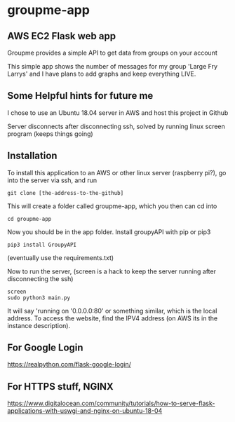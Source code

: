 # groupme-app

## AWS EC2 Flask web app
Groupme provides a simple API to get data from groups on your account

This simple app shows the number of messages for my group 'Large Fry Larrys' and I have plans to add graphs and keep everything LIVE.

## Some Helpful hints for future me
I chose to use an Ubuntu 18.04 server in AWS and host this project in Github

Server disconnects after disconnecting ssh, solved by running linux screen program (keeps things going)

## Installation
To install this application to an AWS or other linux server (raspberry pi?), go into the server via ssh, and run
```
git clone [the-address-to-the-github]
```
This will create a folder called groupme-app, which you then can cd into
```
cd groupme-app
```
Now you should be in the app folder. Install groupyAPI with pip or pip3
```
pip3 install GroupyAPI
```
(eventually use the requirements.txt)

Now to run the server, (screen is a hack to keep the server running after disconnecting the ssh)
```
screen
sudo python3 main.py
```

It will say 'running on '0.0.0.0:80' or something similar, which is the local address. To access the website,
find the IPV4 address (on AWS its in the instance description).

## For Google Login
https://realpython.com/flask-google-login/

## For HTTPS stuff, NGINX
https://www.digitalocean.com/community/tutorials/how-to-serve-flask-applications-with-uswgi-and-nginx-on-ubuntu-18-04
